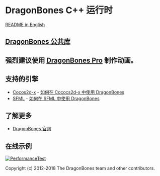# DragonBones C++ 运行时
[README in English](./README.md)
## [DragonBones 公共库](./DragonBones/)
## 强烈建议使用 [DragonBones Pro](http://www.dragonbones.com/) 制作动画。

## 支持的引擎
* [Cocos2d-x](http://cocos2d-x.org/) - [如何在 Cococs2d-x 中使用 DragonBones](./Cocos2DX_3.x/)
* [SFML](https://www.sfml-dev.org/) - [如何在 SFML 中使用 DragonBones](./SFML/)

## 了解更多
* [DragonBones 官网](http://www.dragonbones.com/)

## 在线示例
[![PerformanceTest](https://dragonbones.github.io/demo/demos.jpg)](https://github.com/DragonBones/Demos)

Copyright (c) 2012-2018 The DragonBones team and other contributors.
